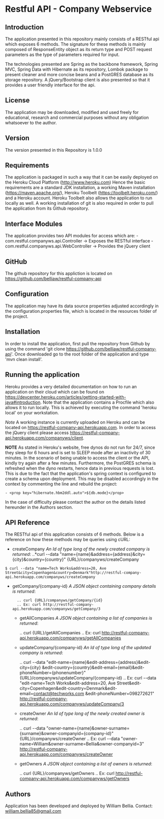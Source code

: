 			
Restful API - Company Webservice
================================

Introduction
------------

The application presented in this repository mainly consists 
of a RESTful api which exposes 6 methods. The signature for 
these methods is mainly composed of ResponseEntity object as 
its return type and POST request parameters as the type 
of parameters required for input.

The technologies presented are Spring as the backbone framework,
Spring MVC, Spring Data with Hibernate as its repository, Lombok package to 
present cleaner and more concise beans and a PostGRES database
as its storage repository. A jQuery/Bootstrap client is also presented so
that it provides a user friendly interface for the api. 

License
-------

The application may be downloaded, modified and used freely for
educational, research and commercial purposes without any obligation 
whatsoever to the author. 

Version
-------

The version presented in this Repository is 1.0.0

Requirements
------------

The application is packaged in such a way that it can be easily
deployed on the Heroku Cloud Platform (http://www.heroku.com)
Hence the basic requirements are a standard JDK installation, a 
working Maven installation (https://maven.apache.org/), Heroku Toolbelt
(https://toolbelt.heroku.com/) and a Heroku account. Heroku Toolbelt 
also allows the application to run locally as well. A working
installation of git is also required in order to pull the application
from its Github repository.

Interface Modules
-------

The application provides two API modules for access which are:
	- com.restful.companyws.api.Controller -> Exposes the RESTful interface
	- com.restful.companyws.api.WebController -> Provides the jQuery client

GitHub
------ 

The github repository for this appliction is located on 
https://github.com/belliaw/restful-company-api

Configuration
-------------

The application may have its data source properties adjusted accordingly
in the configuration.properties file, which is located in the resources
folder of the project.

Installation
------------

In order to install the application, first pull the
repository from Github by using the command 'git clone
https://github.com/belliaw/restful-company-api'. Once downloaded 
go to the root folder of the application and type 'mvn clean install'.

Running the application
-----------------------

Heroku provides a very detailed documentation on how to run an 
application on their cloud which can be found on
https://devcenter.heroku.com/articles/getting-started-with-java#introduction.
Note that the application contains a Procfile which also allows it to run
locally. This is achieved by executing the command 'heroku local' on
your workstation.

*Note*
A working instance is currently uploaded on Heroku and can be located 
on https://restful-company-api.herokuapp.com. In order to access the jQuery
client please access https://restful-company-api.herokuapp.com/companyws/client.

**NOTE**
As stated in Heroku's website, free dynos do not run for 24/7, since they sleep
for 6 hours and is set to SLEEP mode after an inactivity of 30 minutes. In the
scenario of being unable to access the client or the API, kindly try again after
a few minutes. Furthermore, the PostGRES schema is refreshed when the dyno 
restarts, hence data in previous requests is lost. This is due to the fact that
the application's spring context is configured to create a schema upon deployment. 
This may be disabled accordingly in the context by commenting the line and rebuild the project:

	- <prop key="hibernate.hbm2ddl.auto">${db.mode}</prop>
	
In the case of difficulty please contact the author on the details listed hereunder
in the Authors section.

API Reference
-------------

The RESTful api of this application consists of 6 methods. Below is a reference on
how these methods may be queries using cURL:
* createCompany *An Id of type long of the newly created company is returned*:
..*curl --data "name={name}&address={address}&city={city}&country={country}" {URL}/companyws/createCompany
```
$ curl --data "name=Tech Works&address=20, Ave Street&city=Copenhagen&country=Denmark"http://restful-company-api.herokuapp.com/companyws/createCompany
```
		
* getCompany/{company-id} *A JSON object containing company details is returned*:
		
		.. curl {URL}/companyws/getCompany/{id}
		.. Ex: curl http://restful-company-api.herokuapp.com/companyws/getCompany/3
		
	* getAllCompanies *A JSON object containing a list of companies is returned*:
	
		.. curl {URL}/getAllCompanies
		.. Ex: curl http://restful-company-api.herokuapp.com/companyws/getAllCompanies
	
	
	- updateCompany/{company-id} *An Id of type long of the updated company is returned*:
	
		.. curl --data "edit-name={name}&edit-address={address}&edit-city={city}
			&edit-country={country}&edit-email={email}&edit-phoneNumber={phonenumber}" 
			{URL}/companyws/updateCompany/{company-id}
		.. Ex: curl --data "edit-name=Tech Works&edit-address=20, Ave 	Street&edit-city=Copenhagen&edit-country=Denmark&edit-email=contact@techworks.com
		&edit-phoneNumber=098272621" http://restful-company-api.herokuapp.com/companyws/updateCompany/3
		
	- createOwner *An Id of type long of the newly created owner is returned*:
	
		.. curl --data "owner-name={name}&owner-surname={surname}&owner-companyid={company-id}"
		   {URL}/companyws/createOwner
		.. Ex: curl --data "owner-name=William&owner-surname=Bellia&owner-companyid=3" http://restful-company-api.herokuapp.com/companyws/createOwner
		
	- getOwners *A JSON object containing a list of owners is returned*:
	
		.. curl {URL}/companyws/getOwners
		.. Ex: curl http://restful-company-api.herokuapp.com/companyws/getOwners

Authors
-------------

Application has been developed and deployed by William Bellia.
Contact: william.bellia85@gmail.com







